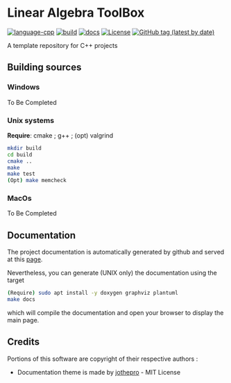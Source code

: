 # Linear Algebra ToolBox

[![language-cpp](https://img.shields.io/badge/language-C%2B%2B-blue)](https://github.com/tschmoderer/cpp-linear-algebra-toolbox/search?l=c%2B%2B&type=code)  [![build](https://github.com/tschmoderer/cpp-linear-algebra-toolbox/actions/workflows/cmake.yml/badge.svg?branch=main)](https://github.com/tschmoderer/cpp-linear-algebra-toolbox/actions/workflows/cmake.yml) [![docs](https://github.com/tschmoderer/cpp-linear-algebra-toolbox/actions/workflows/doxygen.yml/badge.svg?branch=main)](https://tschmoderer.github.io/cpp-linear-algebra-toolbox/html/index.html) [![License](https://img.shields.io/badge/License-GPL%20v3-blue.svg)](https://github.com/tschmoderer/cpp-linear-algebra-toolbox/blob/master/LICENSE) [![GitHub tag (latest by date)](https://img.shields.io/github/v/tag/tschmoderer/cpp-linear-algebra-toolbox?label=Version)](https://github.com/tschmoderer/cpp-linear-algebra-toolbox/releases)

A template repository for C++ projects

## Building sources

### Windows

To Be Completed

### Unix systems

**Require**: cmake ; g++ ; (opt) valgrind

```bash
mkdir build
cd build
cmake ..
make
make test
(Opt) make memcheck
```

### MacOs

To Be Completed

## Documentation

The project documentation is automatically generated by github and served at this [page](https://tschmoderer.github.io/cpp-linear-algebra-toolbox/html/index.html). 

Nevertheless, you can generate (UNIX only) the documentation using the target 

```bash
(Require) sudo apt install -y doxygen graphviz plantuml
make docs
```

 which will compile the documentation and open your browser to display the main page. 

## Credits

Portions of this software are copyright of their respective authors :

- Documentation theme is made by [jothepro](https://github.com/jothepro/doxygen-awesome-css) - MIT License

